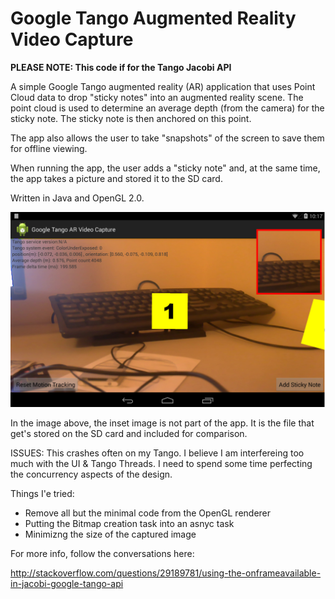 # Google Tango Augmented Reality Video Capture

**PLEASE NOTE: This code if for the Tango Jacobi API**

A simple Google Tango augmented reality (AR) application that uses Point Cloud data to drop "sticky notes" into an augmented reality scene.  The point cloud is used to determine an average depth (from the camera) for the sticky note.  The sticky note is then anchored on this point.

The app also allows the user to take "snapshots" of the screen to save them for offline viewing.

When running the app, the user adds a "sticky note" and, at the same time, the app takes a picture and stored it to the SD card.

Written in Java and OpenGL 2.0.

![Tango Augmented Reality Video Capture](/screenshot.jpg?raw=true "Tango Augmented Reality Video Capture")

In the image above, the inset image is not part of the app.  It is the file that get's stored on the SD card and included for comparison.

ISSUES:  This crashes often on my Tango.  I believe I am interfereing too much with the UI & Tango Threads.  I need to spend some time perfecting the concurrency aspects of the design.  

Things I'e tried:

- Remove all but the minimal code from the OpenGL renderer
- Putting the Bitmap creation task into an asnyc task
- Minimizng the size of the captured image

For more info, follow the conversations here:

http://stackoverflow.com/questions/29189781/using-the-onframeavailable-in-jacobi-google-tango-api

